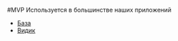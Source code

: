 #MVP
Используется в большинстве наших приложений
- [База](https://startandroid.ru/ru/blog/493-mvp-dlja-nachinajuschih-bez-bibliotek-i-interfejsov.html)
- [Видик](https://www.youtube.com/watch?v=OHzTBEBYNAM&t=705s)
